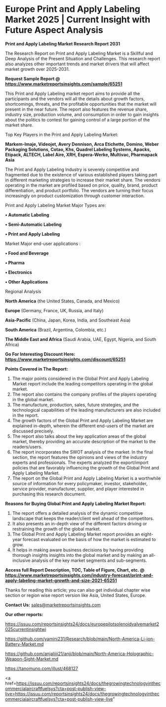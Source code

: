 # Europe Print and Apply Labeling Market 2025 | Current Insight with Future Aspect Analysis

<strong>Print and Apply Labeling Market Research Report 2031</strong>

The Research Report on Print and Apply Labeling Market is a Skillful and Deep Analysis of the Present Situation and Challenges. This research report also analyzes other important trends and market drivers that will affect market growth over 2025-2031.

<strong>Request Sample Report @ <a href=https://www.marketreportsinsights.com/sample/65251>https://www.marketreportsinsights.com/sample/65251</a></strong>

This Print and Apply Labeling market report aims to provide all the participants and the vendors will all the details about growth factors, shortcomings, threats, and the profitable opportunities that the market will present in the near future. The report also features the revenue share, industry size, production volume, and consumption in order to gain insights about the politics to contest for gaining control of a large portion of the market share.

Top Key Players in the Print and Apply Labeling Market:

<strong>Markem-Imaje, Videojet, Avery Dennison, Arca Etichette, Domino, Weber Packaging Solutions, Cotao, Khs, Quadrel Labeling Systems, Apacks, Etipack, ALTECH, Label Aire, XRH, Espera-Werke, Multivac, Pharmapack Asia</strong>

The Print and Apply Labeling Industry is severely competitive and fragmented due to the existence of various established players taking part in different marketing strategies to increase their market share. The vendors operating in the market are profiled based on price, quality, brand, product differentiation, and product portfolio. The vendors are turning their focus increasingly on product customization through customer interaction.

Print and Apply Labeling Market Major Types are:

<strong>• Automatic Labeling

• Semi-Automatic Labeling

• Print and Apply Labeling</strong>

Market Major end-user applications :

<strong>• Food and Beverage

• Pharma

• Electronics

• Other Applications</strong>

Regional Analysis

</u><strong><b>North America</b></strong> (the United States, Canada, and Mexico)

<strong><b>Europe </b></strong>(Germany, France, UK, Russia, and Italy)

<strong><b>Asia-Pacific</b></strong> (China, Japan, Korea, India, and Southeast Asia)

<strong><b>South America</b></strong> (Brazil, Argentina, Colombia, etc.)

<strong><b>The Middle East and Africa</b></strong> (Saudi Arabia, UAE, Egypt, Nigeria, and South Africa)

<strong>Go For Interesting Discount Here: <a href=https://www.marketreportsinsights.com/discount/65251>https://www.marketreportsinsights.com/discount/65251</a></strong>

<strong>Points Covered in The Report:</strong>
<ol>
  <li>The major points considered in the Global Print and Apply Labeling Market report include the leading competitors operating in the global market.</li>
  <li>The report also contains the company profiles of the players operating in the global market.</li>
  <li>The manufacture, production, sales, future strategies, and the technological capabilities of the leading manufacturers are also included in the report.</li>
  <li>The growth factors of the Global Print and Apply Labeling Market are explained in-depth, wherein the different end-users of the market are discussed precisely.</li>
  <li>The report also talks about the key application areas of the global market, thereby providing an accurate description of the market to the readers/users.</li>
  <li>The report incorporates the SWOT analysis of the market. In the final section, the report features the opinions and views of the industry experts and professionals. The experts analyzed the export/import policies that are favorably influencing the growth of the Global Print and Apply Labeling Market.</li>
  <li>The report on the Global Print and Apply Labeling Market is a worthwhile source of information for every policymaker, investor, stakeholder, service provider, manufacturer, supplier, and player interested in purchasing this research document.</li>
</ol>
<strong>Reasons for Buying Global Print and Apply Labeling Market Report:</strong>

<ol>
  <li>The report offers a detailed analysis of the dynamic competitive landscape that keeps the reader/client well ahead of the competitors.</li>
  <li>It also presents an in-depth view of the different factors driving or restraining the growth of the global market.</li>
  <li>The Global Print and Apply Labeling Market report provides an eight-year forecast evaluated on the basis of how the market is estimated to grow.</li>
  <li>It helps in making aware business decisions by having providing thorough insights insights into the global market and by making an all-inclusive analysis of the key market segments and sub-segments.</li>
</ol>
<strong>Access full Report Description, TOC, Table of Figure, Chart, etc. @ <a href=https://www.marketreportsinsights.com/industry-forecast/print-and-apply-labeling-market-growth-and-size-2021-65251>https://www.marketreportsinsights.com/industry-forecast/print-and-apply-labeling-market-growth-and-size-2021-65251</a></strong>


Thanks for reading this article; you can also get individual chapter wise section or region wise report version like Asia, United States, Europe.

<strong>Contact Us:</strong>
sales@marketreportsinsights.com

<strong>Our other reports:</strong>

<a href=https://issuu.com/reportsinsights24/docs/europepilotsolenoidvalvemarket2025currentinsightwi>https://issuu.com/reportsinsights24/docs/europepilotsolenoidvalvemarket2025currentinsightwi</a>

<a href=https://github.com/yamini231/Research/blob/main/North-America-Li-ion-Battery-Market.md>https://github.com/yamini231/Research/blob/main/North-America-Li-ion-Battery-Market.md</a>

<a href=https://github.com/anjaliiii21/anjj/blob/main/North-America-Holographic-Weapon-Sight-Market.md>https://github.com/anjaliiii21/anjj/blob/main/North-America-Holographic-Weapon-Sight-Market.md</a>

<a href=https://tanomuno.com/illust/468127>https://tanomuno.com/illust/468127</a>

<a href=https://issuu.com/reportsinsights24/docs/thegrowingtechnologyinthecommercialaircraftfuelsys?cta=post-publish-view-live>https://issuu.com/reportsinsights24/docs/thegrowingtechnologyinthecommercialaircraftfuelsys?cta=post-publish-view-live</a>"
